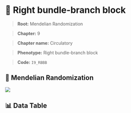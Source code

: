 # 🧪 Right bundle-branch block

> **Root:** Mendelian Randomization

> **Chapter:** 9  

> **Chapter name:** Circulatory

> **Phenotype:** Right bundle-branch block  

> **Code:** `I9_RBBB`

## 🧬 Mendelian Randomization  

<img src="/MR/Figures/Forward/I9_RBBB.png"/>

## 📊 Data Table

<CsvTableMRF src="/public/MR/Data/Forward/I9_RBBB.csv"/>
